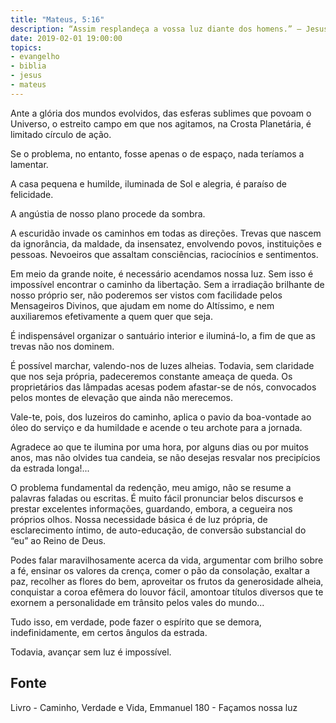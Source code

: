 ```yaml
---
title: "Mateus, 5:16"
description: “Assim resplandeça a vossa luz diante dos homens.” — Jesus
date: 2019-02-01 19:00:00
topics: 
- evangelho
- biblia
- jesus
- mateus
---
```


Ante a glória dos mundos evolvidos, das esferas sublimes que povoam o Universo,
o estreito campo em que nos agitamos, na Crosta Planetária, é limitado círculo
de ação.

Se o problema, no entanto, fosse apenas o de espaço, nada teríamos a
lamentar.

A casa pequena e humilde, iluminada de Sol e alegria, é paraíso de
felicidade.

A angústia de nosso plano procede da sombra.

A escuridão invade os caminhos em todas as direções. Trevas que nascem
da ignorância, da maldade, da insensatez, envolvendo povos, instituições e
pessoas. Nevoeiros que assaltam consciências, raciocínios e sentimentos.

Em meio da grande noite, é necessário acendamos nossa luz. Sem isso é
impossível encontrar o caminho da libertação. Sem a irradiação brilhante de
nosso próprio ser, não poderemos ser vistos com facilidade pelos Mensageiros
Divinos, que ajudam em nome do Altíssimo, e nem auxiliaremos efetivamente a
quem quer que seja.

É indispensável organizar o santuário interior e iluminá-lo, a fim de que as
trevas não nos dominem.

É possível marchar, valendo-nos de luzes alheias. Todavia, sem claridade que nos
seja própria, padeceremos constante ameaça de queda. Os proprietários das
lâmpadas acesas podem afastar-se de nós, convocados pelos montes de elevação que
ainda não merecemos.

Vale-te, pois, dos luzeiros do caminho, aplica o pavio da boa-vontade ao
óleo do serviço e da humildade e acende o teu archote para a jornada.

Agradece ao que te ilumina por uma hora, por alguns dias ou por muitos anos,
mas não olvides tua candeia, se não desejas resvalar nos precipícios da
estrada longa!...

O problema fundamental da redenção, meu amigo, não se resume a
palavras faladas ou escritas. É muito fácil pronunciar belos discursos e prestar
excelentes informações, guardando, embora, a cegueira nos próprios olhos.
Nossa necessidade básica é de luz própria, de esclarecimento íntimo, de
auto-educação, de conversão substancial do “eu” ao Reino de Deus.

Podes falar maravilhosamente acerca da vida, argumentar com brilho sobre
a fé, ensinar os valores da crença, comer o pão da consolação, exaltar a paz,
recolher as flores do bem, aproveitar os frutos da generosidade alheia,
conquistar a coroa efêmera do louvor fácil, amontoar títulos diversos que te
exornem a personalidade em trânsito pelos vales do mundo...

Tudo isso, em verdade, pode fazer o espírito que se demora,
indefinidamente, em certos ângulos da estrada.

Todavia, avançar sem luz é impossível.


## Fonte
Livro - Caminho, Verdade e Vida, Emmanuel
180 - Façamos nossa luz

